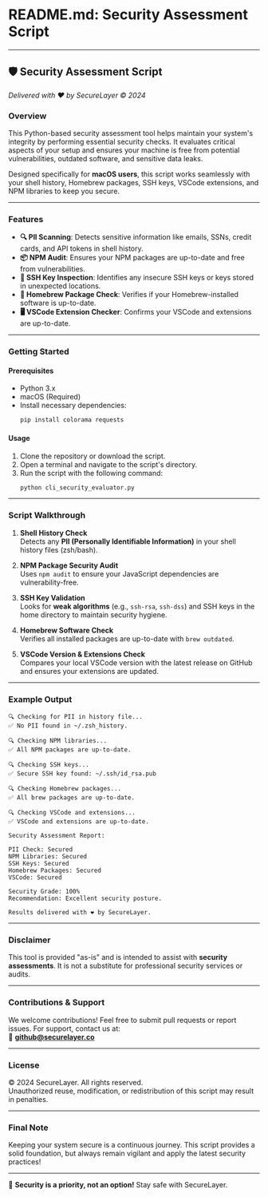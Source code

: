 # **README.md: Security Assessment Script**

---

## 🛡️ Security Assessment Script  
*Delivered with ❤️ by SecureLayer © 2024*

### **Overview**
This Python-based security assessment tool helps maintain your system's integrity by performing essential security checks. It evaluates critical aspects of your setup and ensures your machine is free from potential vulnerabilities, outdated software, and sensitive data leaks.

Designed specifically for **macOS users**, this script works seamlessly with your shell history, Homebrew packages, SSH keys, VSCode extensions, and NPM libraries to keep you secure.

---

### **Features**
- **🔍 PII Scanning**: Detects sensitive information like emails, SSNs, credit cards, and API tokens in shell history.
- **📦 NPM Audit**: Ensures your NPM packages are up-to-date and free from vulnerabilities.
- **🔑 SSH Key Inspection**: Identifies any insecure SSH keys or keys stored in unexpected locations.
- **🍺 Homebrew Package Check**: Verifies if your Homebrew-installed software is up-to-date.
- **🖥️ VSCode Extension Checker**: Confirms your VSCode and extensions are up-to-date.

---

### **Getting Started**

#### **Prerequisites**
- Python 3.x  
- macOS (Required)  
- Install necessary dependencies:  
  ```bash
  pip install colorama requests
  ```

#### **Usage**
1. Clone the repository or download the script.
2. Open a terminal and navigate to the script's directory.
3. Run the script with the following command:  
   ```bash
   python cli_security_evaluator.py
   ```

---

### **Script Walkthrough**
1. **Shell History Check**  
   Detects any **PII (Personally Identifiable Information)** in your shell history files (zsh/bash).

2. **NPM Package Security Audit**  
   Uses `npm audit` to ensure your JavaScript dependencies are vulnerability-free.

3. **SSH Key Validation**  
   Looks for **weak algorithms** (e.g., `ssh-rsa`, `ssh-dss`) and SSH keys in the home directory to maintain security hygiene.

4. **Homebrew Software Check**  
   Verifies all installed packages are up-to-date with `brew outdated`.

5. **VSCode Version & Extensions Check**  
   Compares your local VSCode version with the latest release on GitHub and ensures your extensions are updated.

---

### **Example Output**

```
🔍 Checking for PII in history file...
✅ No PII found in ~/.zsh_history.

🔍 Checking NPM libraries...
✅ All NPM packages are up-to-date.

🔍 Checking SSH keys...
✅ Secure SSH key found: ~/.ssh/id_rsa.pub

🔍 Checking Homebrew packages...
✅ All brew packages are up-to-date.

🔍 Checking VSCode and extensions...
✅ VSCode and extensions are up-to-date.

Security Assessment Report:

PII Check: Secured
NPM Libraries: Secured
SSH Keys: Secured
Homebrew Packages: Secured
VSCode: Secured

Security Grade: 100%
Recommendation: Excellent security posture.

Results delivered with ❤️ by SecureLayer.
```
   
---

### **Disclaimer**
This tool is provided "as-is" and is intended to assist with **security assessments**. It is not a substitute for professional security services or audits.

---

### **Contributions & Support**
We welcome contributions! Feel free to submit pull requests or report issues. For support, contact us at:  
📧 **github@securelayer.co**

---

### **License**
© 2024 SecureLayer. All rights reserved.  
Unauthorized reuse, modification, or redistribution of this script may result in penalties.

---

### **Final Note**
Keeping your system secure is a continuous journey. This script provides a solid foundation, but always remain vigilant and apply the latest security practices!

---

💙 **Security is a priority, not an option!** Stay safe with SecureLayer.
